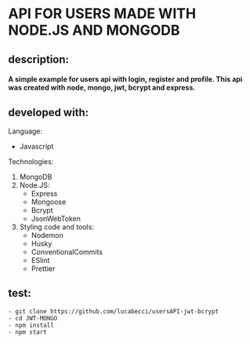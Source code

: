 # API FOR USERS MADE WITH NODE.JS AND MONGODB 

## description:
#### A simple example for users api with login, register and profile. This api was created with node, mongo, jwt, bcrypt and express.

## developed with:
Language: 
 - Javascript

Technologies:
1. MongoDB
2. Node.JS:
    - Express
    - Mongoose
    - Bcrypt
    - JsonWebToken
3. Styling code and tools:
    - Nodemon
    - Husky
    - ConventionalCommits
    - ESlint
    - Prettier
    
## test:
    - git clone https://github.com/lucabecci/usersAPI-jwt-bcrypt
    - cd JWT-MONGO
    - npm install
    - npm start

